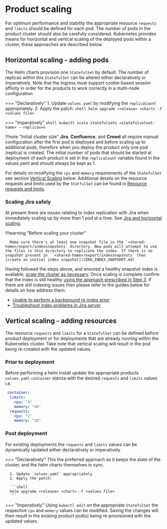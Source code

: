 # Product scaling
For optimum performance and stability the appropriate resource `requests` and `limits` should be defined for each pod. The number of pods in the product cluster should also be carefully considered. Kubernetes provides means for horizontal and vertical scaling of the deployed pods within a cluster, these approaches are described below.

## Horizontal scaling - adding pods
The Helm charts provision one `StatefulSet` by default. The number of replicas within this `StatefulSet` can be altered either declaratively or imperatively. Note that the Ingress must support cookie-based session affinity in order for the products to work correctly in a multi-node configuration.


=== "Declaratively"
      1. Update `values.yaml` by modifying the `replicaCount` appropriately.
      2. Apply the patch:
      ```shell
      helm upgrade <release> <chart> -f <values file>
      ```

=== "Imperatively"
      ```shell
      kubectl scale statefulsets <statefulsetset-name> --replicas=n
      ```

!!!note "Initial cluster size"
      **Jira**, **Confluence**, and **Crowd** all require manual configuration after the first pod is deployed and before scaling up to additional pods, therefore when you deploy the product only one pod (replica) is created. The initial number of pods that should be started at deployment of each product is set in the `replicaCount` variable found in the values.yaml and should always be kept as 1.
      
For details on modifying the `cpu` and `memory` requirements of the `StatefulSet` see section [Vertical Scaling](#vertical-scaling-adding-resources) below. Additional details on the resource requests and limits used by the `StatfulSet` can be found in [Resource requests and limits](REQUESTS_AND_LIMITS.md).

### Scaling Jira safely
At present there are issues relating to index replication with Jira when immediately scaling up by more than 1 pod at a time. See [Jira and horizontal scaling](../../troubleshooting/LIMITATIONS.md#jira-limitations-and-horizontal-scaling).

!!!warning "Before scaling your cluster"

      Make sure there's at least one snapshot file in the `<shared-home>/export/indexsnapshots` directory. New pods will attempt to use the files in this directory to replicate the index. If there is no snapshot present in  `<shared-home>/export/indexsnapshots` then [create an initial index snapshot](JIRA_INDEX_SNAPSHOT.md)

Having followed the steps above, and ensured a healthy snapshot index is available, [scale the cluster as necessary](#horizontal-scaling-adding-pods). Once scaling is complete confirm that the index is still healthy [using the approach prescribed in Step 3](JIRA_INDEX_SNAPSHOT.md). If there are still indexing issues then please refer to the guides below for details on how address them:

* [Unable to perform a background re-index error](https://confluence.atlassian.com/jirakb/how-to-fix-a-jira-application-that-is-unable-to-perform-a-background-re-index-at-this-time-error-316637947.html)
* [Troubleshoot index problems in Jira server](https://confluence.atlassian.com/jirakb/troubleshoot-index-problems-in-jira-server-203394752.html)

## Vertical scaling - adding resources
The resource `requests` and `limits` for a `StatefulSet` can be defined before product deployment or for deployments that are already running within the Kubernetes cluster. Take note that vertical scaling will result in the pod being re-created with the updated values.

### Prior to deployment
Before performing a helm install update the appropriate products `values.yaml` `container` stanza with the desired `requests` and `limits` values i.e. 
```yaml
 container: 
  limits:
    cpu: "4"
    memory: "4G"
  requests:
    cpu: "2"
    memory: "2G"
```

### Post deployment
For existing deployments the `requests` and `limits` values can be dynamically updated either declaratively or imperatively 

=== "Declaratively"
      This the preferred approach as it keeps the state of the cluster, and the helm charts themselves in sync.
      
      1. Update `values.yaml` appropriately
      2. Apply the patch:
      
      ```shell
      helm upgrade <release> <chart> -f <values file>
      ```

=== "Imperatively"
      Using `kubectl edit` on the appropriate `StatefulSet` the respective `cpu` and `memory` values can be modified. Saving the changes will then result in the existing product pod(s) being re-provisioned with the updated values.
